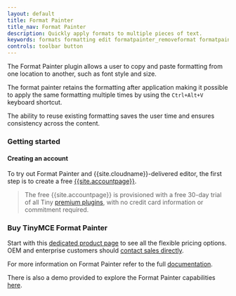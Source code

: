 ```yaml
---
layout: default
title: Format Painter
title_nav: Format Painter
description: Quickly apply formats to multiple pieces of text.
keywords: formats formatting edit formatpainter_removeformat formatpainter_tableformats formatpainter_blacklisted_formats format painter configuration
controls: toolbar button
---
```


The Format Painter plugin allows a user to copy and paste formatting from one location to another, such as font style and size.

The format painter retains the formatting after application making it possible to apply the same formatting multiple times by using the `Ctrl+Alt+V` keyboard shortcut.

The ability to reuse existing formatting saves the user time and ensures consistency across the content.

### Getting started

#### Creating an account

To try out Format Painter and {{site.cloudname}}-delivered editor, the first step is to create a free [{{site.accountpage}}](https://www.tiny.cloud/download/).

> The free {{site.accountpage}} is provisioned with a free 30-day trial of all Tiny [premium plugins](https://apps.tiny.cloud/product-category/tiny-cloud-extensions/), with no credit card information or commitment required.

### Buy TinyMCE Format Painter

Start with this [dedicated product page](https://apps.tiny.cloud/products/format-painter/) to see all the flexible pricing options. OEM and enterprise customers should [contact sales directly](https://www.tiny.cloud/contact/).

For more information on Format Painter refer to the full [documentation]({{site.baseurl}}/plugins/formatpainter/).

There is also a demo provided to explore the Format Painter capabilities [here]({{site.baseurl}}/demo/formatpainter/).
